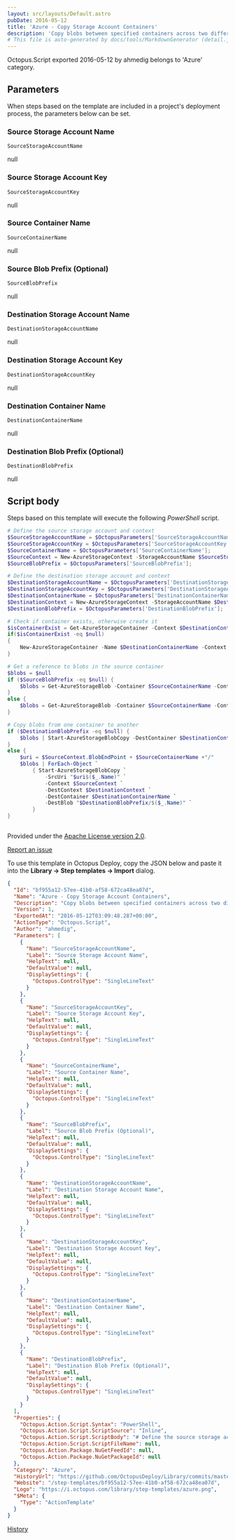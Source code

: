 ```yaml
---
layout: src/layouts/Default.astro
pubDate: 2016-05-12
title: 'Azure - Copy Storage Account Containers'
description: 'Copy blobs between specified containers across two different storage accounts'
# This file is auto-generated by docs/tools/MarkdownGenerator (detail.js)
---
```


Octopus.Script exported 2016-05-12 by ahmedig belongs to 'Azure' category.

## Parameters

When steps based on the template are included in a project's deployment process, the parameters below can be set.


<div class="param">

### Source Storage Account Name

`SourceStorageAccountName`

null

</div>
        
<div class="param">

### Source Storage Account Key

`SourceStorageAccountKey`

null

</div>
        
<div class="param">

### Source Container Name

`SourceContainerName`

null

</div>
        
<div class="param">

### Source Blob Prefix (Optional)

`SourceBlobPrefix`

null

</div>
        
<div class="param">

### Destination Storage Account Name

`DestinationStorageAccountName`

null

</div>
        
<div class="param">

### Destination Storage Account Key

`DestinationStorageAccountKey`

null

</div>
        
<div class="param">

### Destination Container Name

`DestinationContainerName`

null

</div>
        
<div class="param">

### Destination Blob Prefix (Optional)

`DestinationBlobPrefix`

null

</div>
        

## Script body

Steps based on this template will execute the following *PowerShell* script.

```PowerShell
# Define the source storage account and context
$SourceStorageAccountName = $OctopusParameters['SourceStorageAccountName'];
$SourceStorageAccountKey = $OctopusParameters['SourceStorageAccountKey'];
$SourceContainerName = $OctopusParameters['SourceContainerName'];
$SourceContext = New-AzureStorageContext -StorageAccountName $SourceStorageAccountName -StorageAccountKey $SourceStorageAccountKey
$SourceBlobPrefix = $OctopusParameters['SourceBlobPrefix'];

# Define the destination storage account and context
$DestinationStorageAccountName = $OctopusParameters['DestinationStorageAccountName'];
$DestinationStorageAccountKey = $OctopusParameters['DestinationStorageAccountKey'];
$DestinationContainerName = $OctopusParameters['DestinationContainerName'];
$DestinationContext = New-AzureStorageContext -StorageAccountName $DestinationStorageAccountName -StorageAccountKey $DestinationStorageAccountKey
$DestinationBlobPrefix = $OctopusParameters['DestinationBlobPrefix'];

# Check if container exists, otherwise create it
$isContainerExist = Get-AzureStorageContainer -Context $DestinationContext | Where-Object { $_.Name -eq $DestinationContainerName }
if($isContainerExist -eq $null)
{
    New-AzureStorageContainer -Name $DestinationContainerName -Context $DestinationContext
}

# Get a reference to blobs in the source container
$blobs = $null
if ($SourceBlobPrefix -eq $null) {
    $blobs = Get-AzureStorageBlob -Container $SourceContainerName -Context $SourceContext
}
else {
    $blobs = Get-AzureStorageBlob -Container $SourceContainerName -Context $SourceContext -Prefix $SourceBlobPrefix
}

# Copy blobs from one container to another
if ($DestinationBlobPrefix -eq $null) {
	$blobs | Start-AzureStorageBlobCopy -DestContainer $DestinationContainerName -DestContext $DestinationContext
}
else {
	$uri = $SourceContext.BlobEndPoint + $SourceContainerName +"/" 
	$blobs | ForEach-Object `
    	{ Start-AzureStorageBlobCopy `
	        -SrcUri "$uri$($_.Name)" `
            -Context $SourceContext `
	        -DestContext $DestinationContext `
	        -DestContainer $DestinationContainerName `
	        -DestBlob "$DestinationBlobPrefix/$($_.Name)" `
	    } 
}
    
```

Provided under the [Apache License version 2.0](https://github.com/OctopusDeploy/Library/blob/master/LICENSE.txt).

[Report an issue](https://github.com/OctopusDeploy/Library/issues/new?assignees=&labels=&projects=&template=bug-report.yml&title=Issue%20with%20Azure%20-%20Copy%20Storage%20Account%20Containers&step-template=Azure%20-%20Copy%20Storage%20Account%20Containers)

<div class="get-json">

To use this template in Octopus Deploy, copy the JSON below and paste it into the **Library → Step templates → Import** dialog.

```json
{
  "Id": "bf955a12-57ee-41b0-af58-672ca48ea07d",
  "Name": "Azure - Copy Storage Account Containers",
  "Description": "Copy blobs between specified containers across two different storage accounts",
  "Version": 1,
  "ExportedAt": "2016-05-12T03:09:48.287+00:00",
  "ActionType": "Octopus.Script",
  "Author": "ahmedig",
  "Parameters": [
    {
      "Name": "SourceStorageAccountName",
      "Label": "Source Storage Account Name",
      "HelpText": null,
      "DefaultValue": null,
      "DisplaySettings": {
        "Octopus.ControlType": "SingleLineText"
      }
    },
    {
      "Name": "SourceStorageAccountKey",
      "Label": "Source Storage Account Key",
      "HelpText": null,
      "DefaultValue": null,
      "DisplaySettings": {
        "Octopus.ControlType": "SingleLineText"
      }
    },
    {
      "Name": "SourceContainerName",
      "Label": "Source Container Name",
      "HelpText": null,
      "DefaultValue": null,
      "DisplaySettings": {
        "Octopus.ControlType": "SingleLineText"
      }
    },
    {
      "Name": "SourceBlobPrefix",
      "Label": "Source Blob Prefix (Optional)",
      "HelpText": null,
      "DefaultValue": null,
      "DisplaySettings": {
        "Octopus.ControlType": "SingleLineText"
      }
    },
    {
      "Name": "DestinationStorageAccountName",
      "Label": "Destination Storage Account Name",
      "HelpText": null,
      "DefaultValue": null,
      "DisplaySettings": {
        "Octopus.ControlType": "SingleLineText"
      }
    },
    {
      "Name": "DestinationStorageAccountKey",
      "Label": "Destination Storage Account Key",
      "HelpText": null,
      "DefaultValue": null,
      "DisplaySettings": {
        "Octopus.ControlType": "SingleLineText"
      }
    },
    {
      "Name": "DestinationContainerName",
      "Label": "Destination Container Name",
      "HelpText": null,
      "DefaultValue": null,
      "DisplaySettings": {
        "Octopus.ControlType": "SingleLineText"
      }
    },
    {
      "Name": "DestinationBlobPrefix",
      "Label": "Destination Blob Prefix (Optional)",
      "HelpText": null,
      "DefaultValue": null,
      "DisplaySettings": {
        "Octopus.ControlType": "SingleLineText"
      }
    }
  ],
  "Properties": {
    "Octopus.Action.Script.Syntax": "PowerShell",
    "Octopus.Action.Script.ScriptSource": "Inline",
    "Octopus.Action.Script.ScriptBody": "# Define the source storage account and context\n$SourceStorageAccountName = $OctopusParameters['SourceStorageAccountName'];\n$SourceStorageAccountKey = $OctopusParameters['SourceStorageAccountKey'];\n$SourceContainerName = $OctopusParameters['SourceContainerName'];\n$SourceContext = New-AzureStorageContext -StorageAccountName $SourceStorageAccountName -StorageAccountKey $SourceStorageAccountKey\n$SourceBlobPrefix = $OctopusParameters['SourceBlobPrefix'];\n\n# Define the destination storage account and context\n$DestinationStorageAccountName = $OctopusParameters['DestinationStorageAccountName'];\n$DestinationStorageAccountKey = $OctopusParameters['DestinationStorageAccountKey'];\n$DestinationContainerName = $OctopusParameters['DestinationContainerName'];\n$DestinationContext = New-AzureStorageContext -StorageAccountName $DestinationStorageAccountName -StorageAccountKey $DestinationStorageAccountKey\n$DestinationBlobPrefix = $OctopusParameters['DestinationBlobPrefix'];\n\n# Check if container exists, otherwise create it\n$isContainerExist = Get-AzureStorageContainer -Context $DestinationContext | Where-Object { $_.Name -eq $DestinationContainerName }\nif($isContainerExist -eq $null)\n{\n    New-AzureStorageContainer -Name $DestinationContainerName -Context $DestinationContext\n}\n\n# Get a reference to blobs in the source container\n$blobs = $null\nif ($SourceBlobPrefix -eq $null) {\n    $blobs = Get-AzureStorageBlob -Container $SourceContainerName -Context $SourceContext\n}\nelse {\n    $blobs = Get-AzureStorageBlob -Container $SourceContainerName -Context $SourceContext -Prefix $SourceBlobPrefix\n}\n\n# Copy blobs from one container to another\nif ($DestinationBlobPrefix -eq $null) {\n\t$blobs | Start-AzureStorageBlobCopy -DestContainer $DestinationContainerName -DestContext $DestinationContext\n}\nelse {\n\t$uri = $SourceContext.BlobEndPoint + $SourceContainerName +\"/\" \n\t$blobs | ForEach-Object `\n    \t{ Start-AzureStorageBlobCopy `\n\t        -SrcUri \"$uri$($_.Name)\" `\n            -Context $SourceContext `\n\t        -DestContext $DestinationContext `\n\t        -DestContainer $DestinationContainerName `\n\t        -DestBlob \"$DestinationBlobPrefix/$($_.Name)\" `\n\t    } \n}\n    ",
    "Octopus.Action.Script.ScriptFileName": null,
    "Octopus.Action.Package.NuGetFeedId": null,
    "Octopus.Action.Package.NuGetPackageId": null
  },
  "Category": "Azure",
  "HistoryUrl": "https://github.com/OctopusDeploy/Library/commits/master/step-templates//opt/buildagent/work/75443764cd38076d/step-templates/Azure-Container-Copy-to-another-Container.json",
  "Website": "/step-templates/bf955a12-57ee-41b0-af58-672ca48ea07d",
  "Logo": "https://i.octopus.com/library/step-templates/azure.png",
  "$Meta": {
    "Type": "ActionTemplate"
  }
}
```

[History](https://github.com/OctopusDeploy/Library/commits/master/step-templates/https://github.com/OctopusDeploy/Library/commits/master/step-templates//opt/buildagent/work/75443764cd38076d/step-templates/Azure-Container-Copy-to-another-Container.json)

</div>
